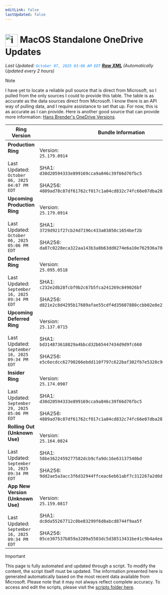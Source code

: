 ```yaml
---
editLink: false
lastUpdated: false
---
```

# <img src="/images/OneDrive_512x512x32.png" alt="image" width="40" style="vertical-align: middle; display: inline-block;" /> MacOS Standalone OneDrive Updates

<span class="extra-small">_Last Updated: <code style="color : dodgerblue">October 07, 2025 03:08 AM EDT</code> [**_Raw XML_**](https://github.com/cocopuff2u/MOFA/blob/main/latest_raw_files/macos_standalone_onedrive_all.xml)
 (Automatically Updated every 2 hours)_</span>

> [!NOTE]
> I have yet to locate a reliable pull source that is direct from Microsoft, so I pulled from the only sources I could to provide this table. The table is as accurate as the data sources direct from Microsoft. I know there is an API way of pulling data, and I require assistance to set that up. For now, this is as accurate as I can provide. Here is another good source that can provide more information: [Hans Brender's OneDrive Versions](https://hansbrender.com/all-onedrive-versions-mac/).

| Ring Version | Bundle Information  | Download |
|------|---------------------|--------------|
| **Production Ring** <br><br>Last Updated: <br> `October 06, 2025 04:07 PM EDT` | <br>Version: <br> `25.179.0914` <br><br> SHA1: <br>`d30d20594333e899169cca9a846c39f66d76fbc5`<br><br> SHA256:<br>`4809ad78c87df61762cf017c1a04cd832c74fc66e07dba285d20c30f47b08d57` | [<img src='/images/OneDrive_512x512x32.png' alt='Download' width='60' style='vertical-align: middle;' />](https://oneclient.sfx.ms/Mac/Installers/25.174.0907.0003/universal/OneDrive.pkg) |
| **Upcoming Production Ring** <br><br>Last Updated: <br> `October 06, 2025 05:06 PM EDT` | <br>Version: <br> `25.179.0914` <br><br> SHA1: <br>`3729d921f27cb24d7196c433a03850c1654bef2b`<br><br> SHA256:<br>`da87c0228eca322aa143b3a8b63dd0274e6a10e762936a780be98f5ff0b1f1b1` | [<img src='/images/OneDrive_512x512x32.png' alt='Download' width='60' style='vertical-align: middle;' />](https://oneclient.sfx.ms/Mac/Installers/25.179.0914.0002/universal/OneDrive.pkg) |
| **Deferred Ring** <br><br>Last Updated: <br> `September 16, 2025 09:34 PM EDT` | <br>Version: <br> `25.095.0518` <br><br> SHA1: <br>`c232e2db28fcbf9b2c67b5fca241269c849026bf`<br><br> SHA256:<br>`d821e2c8d4295b17689afae55cdf4d35607880ccbb02e0e2383b4d6dcdb16541` | [<img src='/images/OneDrive_512x512x32.png' alt='Download' width='60' style='vertical-align: middle;' />](https://go.microsoft.com/fwlink/?linkid=861009) |
| **Upcoming Deferred  Ring** <br><br>Last Updated: <br> `September 16, 2025 09:34 PM EDT` | <br>Version: <br> `25.137.0715` <br><br> SHA1: <br>`bd314873618829a4bbcd32b65447434d9d9fc660`<br><br> SHA256:<br>`e5c6ecdcc62790266ebdd110f797c622baf302fb7e5320c964b86434cc73c141` | [<img src='/images/OneDrive_512x512x32.png' alt='Download' width='60' style='vertical-align: middle;' />](https://go.microsoft.com/fwlink/?linkid=861010) |
| **Insider Ring** <br><br>Last Updated: <br> `September 29, 2025 05:06 PM EDT` | <br>Version: <br> `25.174.0907` <br><br> SHA1: <br>`d30d20594333e899169cca9a846c39f66d76fbc5`<br><br> SHA256:<br>`4809ad78c87df61762cf017c1a04cd832c74fc66e07dba285d20c30f47b08d57` | [<img src='/images/OneDrive_512x512x32.png' alt='Download' width='60' style='vertical-align: middle;' />](https://oneclient.sfx.ms/Mac/Installers/25.174.0907.0003/universal/OneDrive.pkg) |
| **Rolling Out (Unknown Use)** <br><br>Last Updated: <br> `September 16, 2025 09:34 PM EDT` | <br>Version: <br> `25.164.0824` <br><br> SHA1: <br>`58be3622459277582dcb9cfa9dc16e63137540bd`<br><br> SHA256:<br>`9dd2ae5a3acc3f6d32944ffceac6eb61abf7c312267a2d0dc9f8243f94fa7b6d` | [<img src='/images/OneDrive_512x512x32.png' alt='Download' width='60' style='vertical-align: middle;' />](https://go.microsoft.com/fwlink/?linkid=861011) |
| **App New Version (Unknown Use)** <br><br>Last Updated: <br> `September 16, 2025 09:34 PM EDT` | <br>Version: <br> `25.159.0817` <br><br> SHA1: <br>`dc0da55267712c8be83299f6d8abcd8744f9aa5f`<br><br> SHA256:<br>`05ce307537b859a3209a5503dc5d38513431be41c9b4a4eac8471175c2df872f` | [<img src='/images/OneDrive_512x512x32.png' alt='Download' width='60' style='vertical-align: middle;' />](https://go.microsoft.com/fwlink/?linkid=823060) |

> [!IMPORTANT]
> This page is fully automated and updated through a script. To modify the content, the script itself must be updated. The information presented here is generated automatically based on the most recent data available from Microsoft. Please note that it may not always reflect complete accuracy. To access and edit the scripts, please visit the [scripts folder here](https://github.com/cocopuff2u/MOFA_WEBSITE/tree/main/update_readme_scripts).
